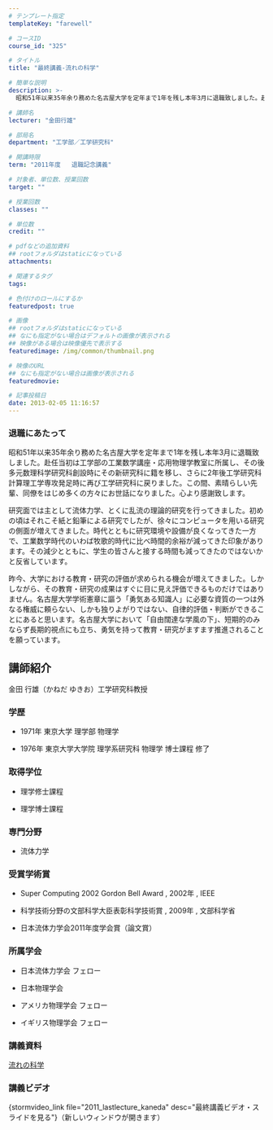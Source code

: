 ```yaml
---
# テンプレート指定
templateKey: "farewell"

# コースID
course_id: "325"

# タイトル
title: "最終講義-流れの科学"

# 簡単な説明
description: >-
  昭和51年以来35年余り務めた名古屋大学を定年まで1年を残し本年3月に退職致しました。赴任当初は工学部の工業数学講座・応用物理学教室に所属し、その後多元数理科学研究科創設時にその新研究科に籍を...

# 講師名
lecturer: "金田行雄"

# 部局名
department: "工学部／工学研究科"

# 開講時限
term: "2011年度	退職記念講義"

# 対象者、単位数、授業回数
target: ""

# 授業回数
classes: ""

# 単位数
credit: ""

# pdfなどの追加資料
## rootフォルダはstaticになっている
attachments: 

# 関連するタグ
tags:

# 色付けのロールにするか
featuredpost: true

# 画像
## rootフォルダはstaticになっている
## なにも指定がない場合はデフォルトの画像が表示される
## 映像がある場合は映像優先で表示する
featuredimage: /img/common/thumbnail.png

# 映像のURL
## なにも指定がない場合は画像が表示される
featuredmovie: 

# 記事投稿日
date: 2013-02-05 11:16:57
---
```


### 退職にあたって


昭和51年以来35年余り務めた名古屋大学を定年まで1年を残し本年3月に退職致しました。赴任当初は工学部の工業数学講座・応用物理学教室に所属し、その後多元数理科学研究科創設時にその新研究科に籍を移し、さらに2年後工学研究科計算理工学専攻発足時に再び工学研究科に戻りました。この間、素晴らしい先輩、同僚をはじめ多くの方々にお世話になりました。心より感謝致します。

研究面では主として流体力学、とくに乱流の理論的研究を行ってきました。初めの頃はそれこそ紙と鉛筆による研究でしたが、徐々にコンピュータを用いる研究の側面が増えてきました。時代とともに研究環境や設備が良くなってきた一方で、工業数学時代のいわば牧歌的時代に比べ時間的余裕が減ってきた印象があります。その減少とともに、学生の皆さんと接する時間も減ってきたのではないかと反省しています。

昨今、大学における教育・研究の評価が求められる機会が増えてきました。しかしながら、その教育・研究の成果はすぐに目に見え評価できるものだけではありません。名古屋大学学術憲章に謳う「勇気ある知識人」に必要な資質の一つは外なる権威に頼らない、しかも独りよがりではない、自律的評価・判断ができることにあると思います。名古屋大学において「自由闊達な学風の下」、短期的のみならず長期的視点にも立ち、勇気を持って教育・研究がますます推進されることを願っています。


## 講師紹介


金田 行雄（かねだ ゆきお）工学研究科教授


### 学歴



* 1971年 東京大学 理学部 物理学

* 1976年 東京大学大学院 理学系研究科 物理学 博士課程 修了


### 取得学位



* 理学修士課程

* 理学博士課程


### 専門分野



* 流体力学


### 受賞学術賞



* Super Computing 2002 Gordon Bell Award , 2002年 , IEEE

* 科学技術分野の文部科学大臣表彰科学技術賞 , 2009年 , 文部科学省

* 日本流体力学会2011年度学会賞（論文賞）

### 所属学会



* 日本流体力学会 フェロー

* 日本物理学会

* アメリカ物理学会 フェロー

* イギリス物理学会 フェロー


### 講義資料


[流れの科学](/files/325/H23kaneda_lastlecture.pdf) 


### 講義ビデオ


{stormvideo_link file="2011_lastlecture_kaneda" desc="最終講義ビデオ・スライドを見る"}（新しいウィンドウが開きます）